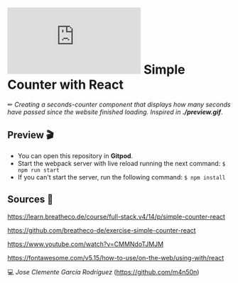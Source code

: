 # ![4Geeks Logo](http://assets.breatheco.de/apis/img/images.php?blob&random&cat=icon&tags=4geeks,16) Simple Counter with React

✏ *Creating a seconds-counter component that displays how many seconds have passed since the website finished loading. Inspired in ***./preview.gif****.

## Preview 🎬
* You can open this repository in **Gitpod**.
* Start the webpack server with live reload running the next command: `$ npm run start`
* If you can't start the server, run the following command: `$ npm install`

## Sources 📌

<https://learn.breatheco.de/course/full-stack.v4/14/p/simple-counter-react>

<https://github.com/breatheco-de/exercise-simple-counter-react>

<https://www.youtube.com/watch?v=CMMNdoTJMJM>

<https://fontawesome.com/v5.15/how-to-use/on-the-web/using-with/react>

💻 _Jose Clemente García Rodríguez_ (<https://github.com/m4n50n>)
